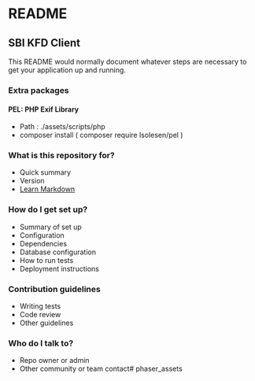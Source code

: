 # README #

## SBI KFD Client ##

This README would normally document whatever steps are necessary to get your application up and running.

### Extra packages ###

#### PEL: PHP Exif Library ####
* Path : ./assets/scripts/php
* composer install ( composer require lsolesen/pel )


### What is this repository for? ###

* Quick summary
* Version
* [Learn Markdown](https://bitbucket.org/tutorials/markdowndemo)

### How do I get set up? ###

* Summary of set up
* Configuration
* Dependencies
* Database configuration
* How to run tests
* Deployment instructions

### Contribution guidelines ###

* Writing tests
* Code review
* Other guidelines

### Who do I talk to? ###

* Repo owner or admin
* Other community or team contact#   p h a s e r _ a s s e t s  
 